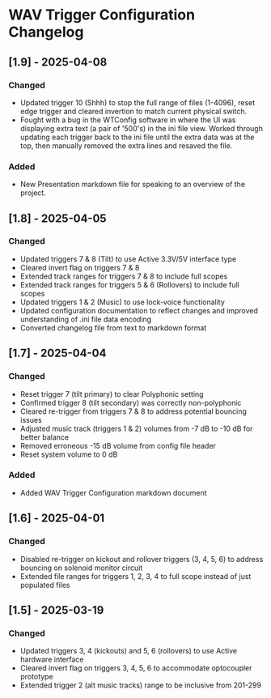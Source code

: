 # WAV Trigger Configuration Changelog

## [1.9] - 2025-04-08

### Changed
- Updated trigger 10 (Shhh) to stop the full range of files (1-4096), reset edge trigger and cleared invertion to match current physical switch.
- Fought with a bug in the WTConfig software in where the UI was displaying extra text (a pair of '500's) in the ini file view. Worked through updating each trigger back to the ini file until the extra data was at the top, then manually removed the extra lines and resaved the file.

### Added
- New Presentation markdown file for speaking to an overview of the project.

## [1.8] - 2025-04-05

### Changed
- Updated triggers 7 & 8 (Tilt) to use Active 3.3V/5V interface type
- Cleared invert flag on triggers 7 & 8
- Extended track ranges for triggers 7 & 8 to include full scopes
- Extended track ranges for triggers 5 & 6 (Rollovers) to include full scopes
- Updated triggers 1 & 2 (Music) to use lock-voice functionality
- Updated configuration documentation to reflect changes and improved understanding of .ini file data encoding
- Converted changelog file from text to markdown format

## [1.7] - 2025-04-04

### Changed
- Reset trigger 7 (tilt primary) to clear Polyphonic setting
- Confirmed trigger 8 (tilt secondary) was correctly non-polyphonic
- Cleared re-trigger from triggers 7 & 8 to address potential bouncing issues
- Adjusted music track (triggers 1 & 2) volumes from -7 dB to -10 dB for better balance
- Removed erroneous -15 dB volume from config file header
- Reset system volume to 0 dB

### Added
- Added WAV Trigger Configuration markdown document

## [1.6] - 2025-04-01

### Changed
- Disabled re-trigger on kickout and rollover triggers (3, 4, 5, 6) to address bouncing on solenoid monitor circuit
- Extended file ranges for triggers 1, 2, 3, 4 to full scope instead of just populated files

## [1.5] - 2025-03-19

### Changed
- Updated triggers 3, 4 (kickouts) and 5, 6 (rollovers) to use Active hardware interface
- Cleared invert flag on triggers 3, 4, 5, 6 to accommodate optocoupler prototype
- Extended trigger 2 (alt music tracks) range to be inclusive from 201-299 